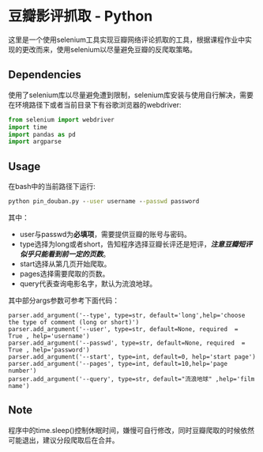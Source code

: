 # 豆瓣影评抓取 - Python

这里是一个使用selenium工具实现豆瓣网络评论抓取的工具，根据课程作业中实现的更改而来，使用selenium以尽量避免豆瓣的反爬取策略。


## Dependencies

使用了selenium库以尽量避免遭到限制，selenium库安装与使用自行解决，需要在环境路径下或者当前目录下有谷歌浏览器的webdriver:

```python
from selenium import webdriver
import time
import pandas as pd
import argparse
```

## Usage
在bash中的当前路径下运行:
```cmd
python pin_douban.py --user username --passwd password
```
其中：
-  user与passwd为**必填项**，需要提供豆瓣的账号与密码。
- type选择为long或者short，告知程序选择豆瓣长评还是短评，***注意豆瓣短评似乎只能看到前一定的页数***。
- start选择从第几页开始爬取。
- pages选择需要爬取的页数。  
- query代表查询电影名字，默认为流浪地球。  

其中部分args参数可参考下面代码：
```pytohn
parser.add_argument('--type', type=str, default='long',help='choose the type of comment (long or short)')
parser.add_argument('--user', type=str, default=None, required  =  True , help='username')
parser.add_argument('--passwd', type=str, default=None, required  =  True , help='password')
parser.add_argument('--start', type=int, default=0, help='start page')
parser.add_argument('--pages', type=int, default=10,help='page number')
parser.add_argument('--query', type=str, default="流浪地球" ,help='film name')
```
## Note
程序中的time.sleep()控制休眠时间，嫌慢可自行修改，同时豆瓣爬取的时候依然可能退出，建议分段爬取后在合并。
